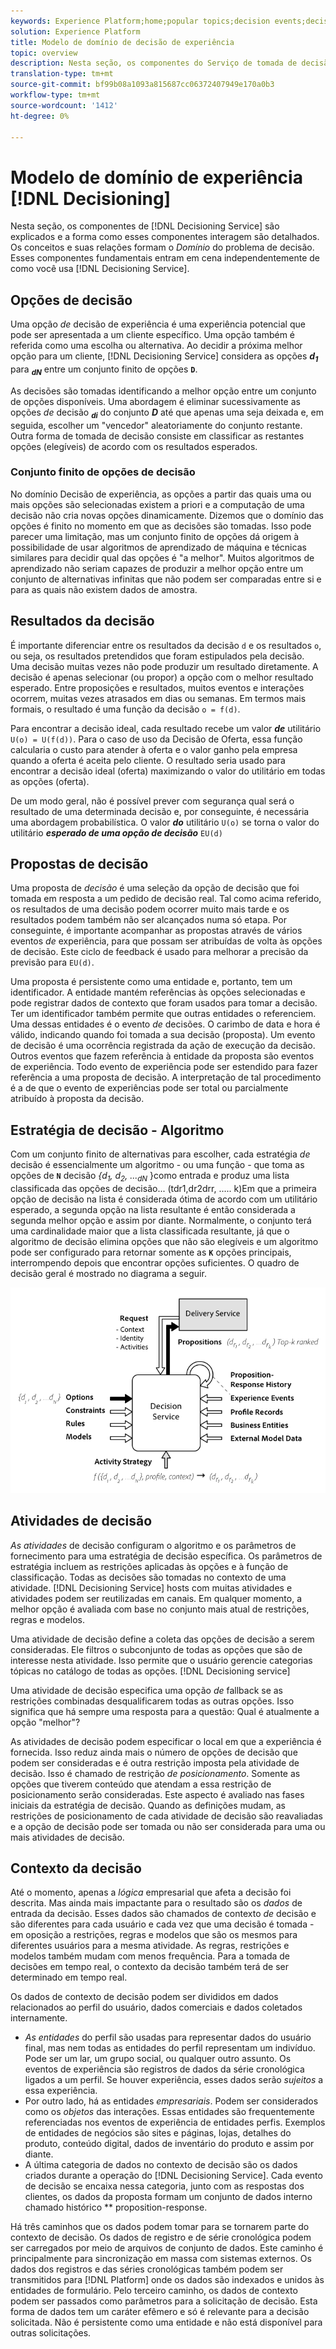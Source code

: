 ```yaml
---
keywords: Experience Platform;home;popular topics;decision events;decision event;Decision events
solution: Experience Platform
title: Modelo de domínio de decisão de experiência
topic: overview
description: Nesta seção, os componentes do Serviço de tomada de decisão são explicados e as formas como esses componentes interagem são detalhados. Os conceitos e seus relacionamentos formam o *Domínio* do problema de decisão. Esses componentes fundamentais são acionados independentemente de como você usa o Serviço de tomada de decisão].
translation-type: tm+mt
source-git-commit: bf99b08a1093a815687cc06372407949e170a0b3
workflow-type: tm+mt
source-wordcount: '1412'
ht-degree: 0%

---
```



# Modelo de domínio de experiência [!DNL Decisioning]

Nesta seção, os componentes de [!DNL Decisioning Service] são explicados e a forma como esses componentes interagem são detalhados. Os conceitos e suas relações formam o *Domínio* do problema de decisão. Esses componentes fundamentais entram em cena independentemente de como você usa [!DNL Decisioning Service].

## Opções de decisão

Uma opção *de* decisão de experiência é uma experiência potencial que pode ser apresentada a um cliente específico. Uma opção também é referida como uma escolha ou alternativa. Ao decidir a próxima melhor opção para um cliente, [!DNL Decisioning Service] considera as opções ***d<sub>1</sub>*** para ***<sub>dN</sub>*** entre um conjunto finito de opções **`D`**.

As decisões são tomadas identificando a melhor opção entre um conjunto de opções disponíveis. Uma abordagem é eliminar sucessivamente as opções *de* decisão ***<sub>di</sub>*** do conjunto ***D*** até que apenas uma seja deixada e, em seguida, escolher um &quot;vencedor&quot; aleatoriamente do conjunto restante. Outra forma de tomada de decisão consiste em classificar as restantes opções (elegíveis) de acordo com os resultados esperados.

### Conjunto finito de opções de decisão

No domínio Decisão de experiência, as opções a partir das quais uma ou mais opções são selecionadas existem a priori e a computação de uma decisão não cria novas opções dinamicamente. Dizemos que o domínio das opções é finito no momento em que as decisões são tomadas. Isso pode parecer uma limitação, mas um conjunto finito de opções dá origem à possibilidade de usar algoritmos de aprendizado de máquina e técnicas similares para decidir qual das opções é &quot;a melhor&quot;. Muitos algoritmos de aprendizado não seriam capazes de produzir a melhor opção entre um conjunto de alternativas infinitas que não podem ser comparadas entre si e para as quais não existem dados de amostra.

## Resultados da decisão

É importante diferenciar entre os resultados da decisão `d` e os resultados `o`, ou seja, os resultados pretendidos que foram estipulados pela decisão. Uma decisão muitas vezes não pode produzir um resultado diretamente. A decisão é apenas selecionar (ou propor) a opção com o melhor resultado esperado. Entre proposições e resultados, muitos eventos e interações ocorrem, muitas vezes atrasados em dias ou semanas. Em termos mais formais, o resultado é uma função da decisão `o = f(d)`.

Para encontrar a decisão ideal, cada resultado recebe um valor ***de*** utilitário `U(o) = U(f(d))`.
Para o caso de uso da Decisão de Oferta, essa função calcularia o custo para atender à oferta e o valor ganho pela empresa quando a oferta é aceita pelo cliente. O resultado seria usado para encontrar a decisão ideal (oferta) maximizando o valor do utilitário em todas as opções (oferta).

De um modo geral, não é possível prever com segurança qual será o resultado de uma determinada decisão e, por conseguinte, é necessária uma abordagem probabilística. O valor ***do*** utilitário `U(o)` se torna o valor do utilitário ***esperado de uma opção de decisão*** `EU(d)`

## Propostas de decisão

Uma proposta de *decisão* é uma seleção da opção de decisão que foi tomada em resposta a um pedido de decisão real. Tal como acima referido, os resultados de uma decisão podem ocorrer muito mais tarde e os resultados podem também não ser alcançados numa só etapa. Por conseguinte, é importante acompanhar as propostas através de vários eventos *de* experiência, para que possam ser atribuídas de volta às opções de decisão. Este ciclo de feedback é usado para melhorar a precisão da previsão para `EU(d)`.

Uma proposta é persistente como uma entidade e, portanto, tem um identificador. A entidade mantém referências às opções selecionadas e pode registrar dados de contexto que foram usados para tomar a decisão. Ter um identificador também permite que outras entidades o referenciem. Uma dessas entidades é o evento *de* decisões. O carimbo de data e hora é válido, indicando quando foi tomada a sua decisão (proposta). Um evento de decisão é uma ocorrência registrada da ação de execução da decisão. Outros eventos que fazem referência à entidade da proposta são eventos de experiência. Todo evento de experiência pode ser estendido para fazer referência a uma proposta de decisão. A interpretação de tal procedimento é a de que o evento de experiências pode ser total ou parcialmente atribuído à proposta da decisão.

## Estratégia de decisão - Algoritmo

Com um conjunto finito de alternativas para escolher, cada estratégia *de* decisão é essencialmente um algoritmo - ou uma função - que toma as opções de **`N`** decisão *{d<sub>1</sub>, d<sub>2</sub>, ...<sub>dN</sub>* *<sub></sub><sub></sub><sub></sub>* }como entrada e produz uma lista classificada das opções de decisão... (tdr1,dr2drr, ..... k)Em que a primeira opção de decisão na lista é considerada ótima de acordo com um utilitário esperado, a segunda opção na lista resultante é então considerada a segunda melhor opção e assim por diante. Normalmente, o conjunto terá uma cardinalidade maior que a lista classificada resultante, já que o algoritmo de decisão elimina opções que não são elegíveis e um algoritmo pode ser configurado para retornar somente as **`K`** opções principais, interrompendo depois que encontrar opções suficientes.
O quadro de decisão geral é mostrado no diagrama a seguir.

![Figura 1](./images/decisioning-optimization.png)

## Atividades de decisão

*As atividades* de decisão configuram o algoritmo e os parâmetros de fornecimento para uma estratégia de decisão específica. Os parâmetros de estratégia incluem as restrições aplicadas às opções e à função de classificação. Todas as decisões são tomadas no contexto de uma atividade. [!DNL Decisioning Service] hosts com muitas atividades e atividades podem ser reutilizadas em canais. Em qualquer momento, a melhor opção é avaliada com base no conjunto mais atual de restrições, regras e modelos.

Uma atividade de decisão define a coleta das opções de decisão a serem consideradas. Ele filtros o subconjunto de todas as opções que são de interesse nesta atividade. Isso permite que o usuário gerencie categorias tópicas no catálogo de todas as opções. [!DNL Decisioning service]

Uma atividade de decisão especifica uma opção *de* fallback se as restrições combinadas desqualificarem todas as outras opções. Isso significa que há sempre uma resposta para a questão: Qual é atualmente a opção &quot;melhor&quot;?

As atividades de decisão podem especificar o local em que a experiência é fornecida. Isso reduz ainda mais o número de opções de decisão que podem ser consideradas e é outra restrição imposta pela atividade de decisão. Isso é chamado de restrição *de posicionamento*. Somente as opções que tiverem conteúdo que atendam a essa restrição de posicionamento serão consideradas. Este aspecto é avaliado nas fases iniciais da estratégia de decisão. Quando as definições mudam, as restrições de posicionamento de cada atividade de decisão são reavaliadas e a opção de decisão pode ser tomada ou não ser considerada para uma ou mais atividades de decisão.

## Contexto da decisão

Até o momento, apenas a *lógica* empresarial que afeta a decisão foi descrita. Mas ainda mais impactante para o resultado são os *dados* de entrada da decisão. Esses dados são chamados de contexto *de* decisão e são diferentes para cada usuário e cada vez que uma decisão é tomada - em oposição a restrições, regras e modelos que são os mesmos para diferentes usuários para a mesma atividade. As regras, restrições e modelos também mudam com menos frequência. Para a tomada de decisões em tempo real, o contexto da decisão também terá de ser determinado em tempo real.

Os dados de contexto de decisão podem ser divididos em dados relacionados ao perfil do usuário, dados comerciais e dados coletados internamente.

- *As entidades* do perfil são usadas para representar dados do usuário final, mas nem todas as entidades do perfil representam um indivíduo. Pode ser um lar, um grupo social, ou qualquer outro assunto. Os eventos de experiência são registros de dados da série cronológica ligados a um perfil. Se houver experiência, esses dados serão *sujeitos* a essa experiência.
- Por outro lado, há as entidades *empresariais*. Podem ser considerados como os *objetos* das interações. Essas entidades são frequentemente referenciadas nos eventos de experiência de entidades perfis. Exemplos de entidades de negócios são sites e páginas, lojas, detalhes do produto, conteúdo digital, dados de inventário do produto e assim por diante.
- A última categoria de dados no contexto de decisão são os dados criados durante a operação do [!DNL Decisioning Service]. Cada evento de decisão se encaixa nessa categoria, junto com as respostas dos clientes, os dados da proposta formam um conjunto de dados interno chamado histórico ** proposition-response.

Há três caminhos que os dados podem tomar para se tornarem parte do contexto de decisão. Os dados de registro e de série cronológica podem ser carregados por meio de arquivos de conjunto de dados. Este caminho é principalmente para sincronização em massa com sistemas externos. Os dados dos registros e das séries cronológicas também podem ser transmitidos para [!DNL Platform] onde os dados são indexados e unidos às entidades de formulário. Pelo terceiro caminho, os dados de contexto podem ser passados como parâmetros para a solicitação de decisão. Esta forma de dados tem um caráter efêmero e só é relevante para a decisão solicitada. Não é persistente como uma entidade e não está disponível para outras solicitações.
